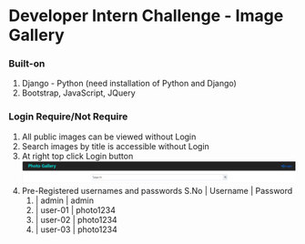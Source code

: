 # Developer Intern Challenge - Image Gallery

### Built-on

1. Django - Python (need installation of Python and Django)
2. Bootstrap, JavaScript, JQuery

### Login Require/Not Require

1. All public images can be viewed without Login
2. Search images by title is accessible without Login
3. At right top click Login button
   ![Alt Text](readMeImages/login_&_search.png "LogIn & Search")
4. Pre-Registered usernames and passwords
   S.No | Username | Password
   1. | admin | admin
   2. | user-01 | photo1234
   3. | user-02 | photo1234
   4. | user-03 | photo1234
